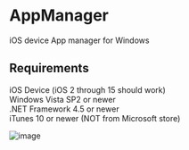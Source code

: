# AppManager
iOS device App manager for Windows

## Requirements  
iOS Device (iOS 2 through 15 should work)  
Windows Vista SP2 or newer   
.NET Framework 4.5 or newer  
iTunes 10 or newer (NOT from Microsoft store)  

![image](https://user-images.githubusercontent.com/48113593/149044532-4c16d602-a0b8-4f0e-ab68-2a32cd451e83.png)

